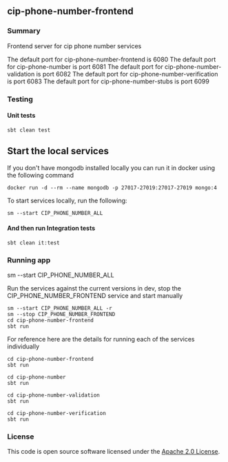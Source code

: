 
## cip-phone-number-frontend

### Summary

Frontend server for cip phone number services

The default port for cip-phone-number-frontend is 6080
The default port for cip-phone-number is port 6081
The default port for cip-phone-number-validation is port 6082
The default port for cip-phone-number-verification is port 6083
The default port for cip-phone-number-stubs is port 6099

### Testing

#### Unit tests

    sbt clean test

## Start the local services

If you don't have mongodb installed locally you can run it in docker using the following command

    docker run -d --rm --name mongodb -p 27017-27019:27017-27019 mongo:4

To start services locally, run the following:

    sm --start CIP_PHONE_NUMBER_ALL

#### And then run Integration tests

    sbt clean it:test

### Running app

sm --start CIP_PHONE_NUMBER_ALL

Run the services against the current versions in dev, stop the CIP_PHONE_NUMBER_FRONTEND service and start manually

    sm --start CIP_PHONE_NUMBER_ALL -r
    sm --stop CIP_PHONE_NUMBER_FRONTEND
    cd cip-phone-number-frontend
    sbt run

For reference here are the details for running each of the services individually

    cd cip-phone-number-frontend
    sbt run
 
    cd cip-phone-number
    sbt run

    cd cip-phone-number-validation
    sbt run

    cd cip-phone-number-verification
    sbt run

### License

This code is open source software licensed under the [Apache 2.0 License]("http://www.apache.org/licenses/LICENSE-2.0.html").
